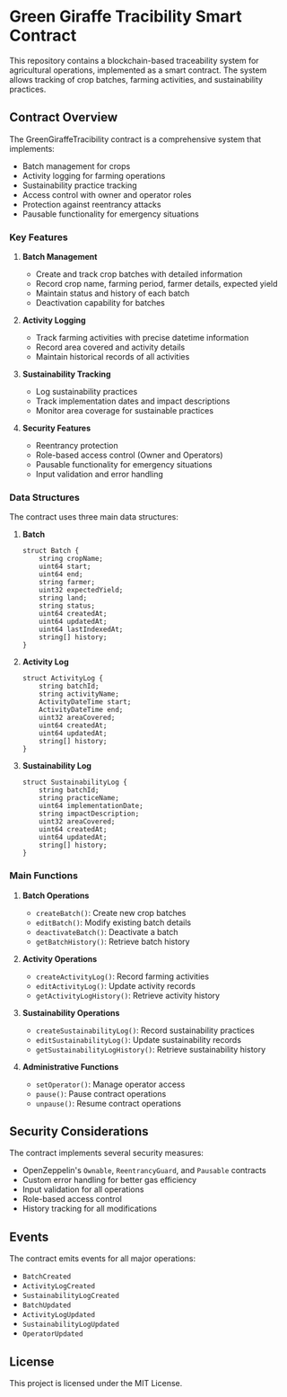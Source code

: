 # Green Giraffe Tracibility Smart Contract

This repository contains a blockchain-based traceability system for agricultural operations, implemented as a smart contract. The system allows tracking of crop batches, farming activities, and sustainability practices.

## Contract Overview

The GreenGiraffeTracibility contract is a comprehensive system that implements:

- Batch management for crops
- Activity logging for farming operations
- Sustainability practice tracking
- Access control with owner and operator roles
- Protection against reentrancy attacks
- Pausable functionality for emergency situations

### Key Features

1. **Batch Management**

   - Create and track crop batches with detailed information
   - Record crop name, farming period, farmer details, expected yield
   - Maintain status and history of each batch
   - Deactivation capability for batches

2. **Activity Logging**

   - Track farming activities with precise datetime information
   - Record area covered and activity details
   - Maintain historical records of all activities

3. **Sustainability Tracking**

   - Log sustainability practices
   - Track implementation dates and impact descriptions
   - Monitor area coverage for sustainable practices

4. **Security Features**
   - Reentrancy protection
   - Role-based access control (Owner and Operators)
   - Pausable functionality for emergency situations
   - Input validation and error handling

### Data Structures

The contract uses three main data structures:

1. **Batch**

   ```solidity
   struct Batch {
       string cropName;
       uint64 start;
       uint64 end;
       string farmer;
       uint32 expectedYield;
       string land;
       string status;
       uint64 createdAt;
       uint64 updatedAt;
       uint64 lastIndexedAt;
       string[] history;
   }
   ```

2. **Activity Log**

   ```solidity
   struct ActivityLog {
       string batchId;
       string activityName;
       ActivityDateTime start;
       ActivityDateTime end;
       uint32 areaCovered;
       uint64 createdAt;
       uint64 updatedAt;
       string[] history;
   }
   ```

3. **Sustainability Log**
   ```solidity
   struct SustainabilityLog {
       string batchId;
       string practiceName;
       uint64 implementationDate;
       string impactDescription;
       uint32 areaCovered;
       uint64 createdAt;
       uint64 updatedAt;
       string[] history;
   }
   ```

### Main Functions

1. **Batch Operations**

   - `createBatch()`: Create new crop batches
   - `editBatch()`: Modify existing batch details
   - `deactivateBatch()`: Deactivate a batch
   - `getBatchHistory()`: Retrieve batch history

2. **Activity Operations**

   - `createActivityLog()`: Record farming activities
   - `editActivityLog()`: Update activity records
   - `getActivityLogHistory()`: Retrieve activity history

3. **Sustainability Operations**

   - `createSustainabilityLog()`: Record sustainability practices
   - `editSustainabilityLog()`: Update sustainability records
   - `getSustainabilityLogHistory()`: Retrieve sustainability history

4. **Administrative Functions**
   - `setOperator()`: Manage operator access
   - `pause()`: Pause contract operations
   - `unpause()`: Resume contract operations

## Security Considerations

The contract implements several security measures:

- OpenZeppelin's `Ownable`, `ReentrancyGuard`, and `Pausable` contracts
- Custom error handling for better gas efficiency
- Input validation for all operations
- Role-based access control
- History tracking for all modifications

## Events

The contract emits events for all major operations:

- `BatchCreated`
- `ActivityLogCreated`
- `SustainabilityLogCreated`
- `BatchUpdated`
- `ActivityLogUpdated`
- `SustainabilityLogUpdated`
- `OperatorUpdated`

## License

This project is licensed under the MIT License.
